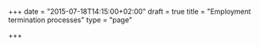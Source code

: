 +++
date = "2015-07-18T14:15:00+02:00"
draft = true
title = "Employment termination processes"
type = "page"

+++
